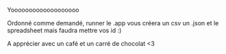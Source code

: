 Yooooooooooooooooooo

Ordonné comme demandé, runner le .app vous créera un csv un .json et le spreadsheet mais faudra mettre vos id :)

A apprécier avec un café et un carré de chocolat <3
